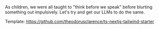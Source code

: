 As children, we were all taught to "think before we speak" before blurting something out impulsively. Let's try and get our LLMs to do the same.

Template: https://github.com/theodorusclarence/ts-nextjs-tailwind-starter
